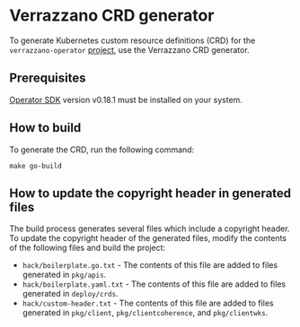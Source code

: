# Verrazzano CRD generator

To generate Kubernetes custom resource definitions (CRD) for the `verrazzano-operator` [project](https://github.com/verrazzano/verrazzano-operator),
use the Verrazzano CRD generator.
## Prerequisites

[Operator SDK](https://github.com/operator-framework/operator-sdk) version v0.18.1 must be installed on your system.

## How to build

To generate the CRD, run the following command:

```
make go-build
```

## How to update the copyright header in generated files

The build process generates several files which include a copyright header. To update the copyright header of the
generated files, modify the contents of the following files and build the project:
* `hack/boilerplate.go.txt` - The contents of this file are added to files generated in `pkg/apis`.
* `hack/boilerplate.yaml.txt` - The contents of this file are added to files generated in `deploy/crds`.
* `hack/custom-header.txt` - The contents of this file are added to files generated in `pkg/client`, `pkg/clientcoherence`, and `pkg/clientwks`.

